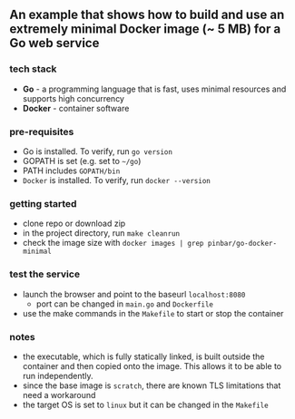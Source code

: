 ## An example that shows how to build and use an extremely minimal Docker image (~ 5 MB) for a Go web service

### tech stack
* **Go** - a programming language that is fast, uses minimal resources and supports high concurrency
* **Docker** - container software

### pre-requisites
* Go is installed. To verify, run `go version`
* GOPATH is set (e.g. set to `~/go`)
* PATH includes `GOPATH/bin`
* `Docker` is installed. To verify, run `docker --version`

### getting started
* clone repo or download zip
* in the project directory, run `make cleanrun`
* check the image size with `docker images | grep pinbar/go-docker-minimal`

### test the service
* launch the browser and point to the baseurl `localhost:8080`
    * port can be changed in `main.go` and `Dockerfile`
* use the make commands in the `Makefile` to start or stop the container

### notes
* the executable, which is fully statically linked, is built outside the container and then copied onto the image. This allows it to be able to run independently.
* since the base image is `scratch`, there are known TLS limitations that need a workaround
* the target OS is set to `linux` but it can be changed in the `Makefile`
